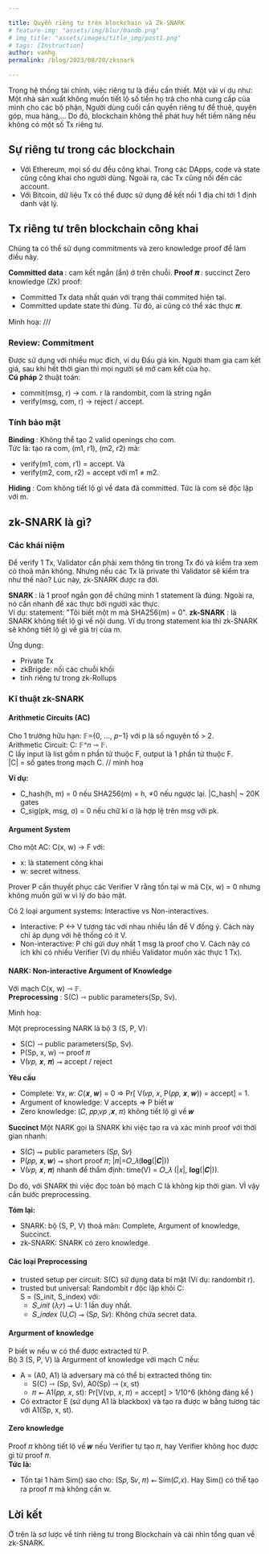 ```yaml
---

title: Quyền riêng tư trên blockchain và Zk-SNARK
# feature-img: "assets/img/blur/bandb.png"
# img_title: "assets/images/title_img/post1.png"
# tags: [Instruction]
author: vanhg
permalink: /blog/2023/08/20/zksnark

---
```


Trong hệ thống tài chính, việc riêng tư là điều cần thiết. Một vài ví dụ như: Một nhà sản xuất không muốn tiết lộ số tiền họ trả cho nhà cung cấp của mình cho các bộ phận, Người dùng cuối cần quyền riêng tư để thuê, quyên góp, mua hàng,... Do đó, blockchain không thể phát huy hết tiềm năng nếu không có một số Tx riêng tư.

## Sự riêng tư trong các blockchain
- Với Ethereum, mọi số dư đều công khai. Trong các DApps, code và state cũng công khai cho người dùng. Ngoài ra, các Tx cũng nối đến các account.
- Với Bitcoin, dữ liệu Tx có thể được sử dụng để kết nối 1 địa chỉ tới 1 định danh vật lý.

## Tx riêng tư trên blockchain công khai
Chúng ta có thể sử dụng commitments và zero knowledge proof để làm điều này.

<strong> Committed data </strong>: cam kết ngắn (ẩn) ở trên chuỗi.
<strong> Proof 𝝅 </strong>: succinct Zero knowledge (Zk) proof:
- Committed Tx data nhất quán với trạng thái commited hiện tại.
- Committed update state thì đúng. Từ đó, ai cũng có thể xác thực 𝝅.

Minh hoạ: ///

### Review: Commitment
Được sử dụng với nhiều mục đích, ví dụ Đấu giá kín. Người tham gia cam kết giá, sau khi hết thời gian thì mọi người sẽ mở cam kết của họ. <br>
<strong> Cú pháp </strong> 2 thuật toán: <br>
- commit(msg, r) -> com.  r là randombit, com là string ngắn
- verify(msg, com, r) -> reject / accept.

### Tính bảo mật
<strong> Binding </strong>: Không thể tạo 2 valid openings cho com. <br>
Tức là: tạo ra com, (m1, r1), (m2, r2) mà:
- verify(m1, com, r1) = accept. Và
- verify(m2, com, r2) = accept với m1 ≠ m2.

<strong> Hiding </strong>: Com không tiết lộ gì về data đã committed. Tức là com sẽ độc lập với m.

## zk-SNARK là gì?
### Các khái niệm
Để verify 1 Tx, Validator cần phải xem thông tin trong Tx đó và kiểm tra xem có thoả mãn không. Nhưng nếu các Tx là private thì Validator sẽ kiểm tra như thế nào? Lúc này, zk-SNARK được ra đời.

<strong> SNARK </strong>: là 1 proof ngắn gọn để chứng minh 1 statement là đúng. Ngoài ra, nó cần nhanh để xác thực bởi người xác thực. <br>
Ví dụ: statement: "Tôi biết một m mà SHA256(m) = 0".
<strong> zk-SNARK </strong>: là SNARK không tiết lộ gì về nội dung. Ví dụ trong statement kia thì zk-SNARK sẽ không tiết lộ gì về giá trị của m.

Ứng dụng: 
- Private Tx
- zkBrigde: nối các chuỗi khối
- tính riêng tư trong zk-Rollups

### Kĩ thuật zk-SNARK

#### Arithmetic Circuits (AC)
Cho 1 trường hữu hạn:  𝔽={0, …, 𝑝−1} với p là số nguyên tố > 2. <br>
Arithmetic Circuit: C: 𝔽^𝑛 ⇾ 𝔽. <br>
C lấy input là list gồm n phần tử thuộc F, output là 1 phần tử thuộc F. <br>
|C| = số gates trong mạch C.
// minh hoạ

<strong> Ví dụ: </strong>
- C_hash(h, m) = 0 nếu SHA256(m) = h, ≠0 nếu ngược lại.  |C_hash| ~ 20K gates
- C_sig(pk, msg, σ) = 0 nếu chữ kí σ là hợp lệ trên msg với pk.

#### Argument System
Cho một AC: C(x, w) -> F với:
- x: là statement công khai
- w: secret witness. 

Prover P cần thuyết phục các Verifier V rằng tồn tại w mà C(x, w) = 0 nhưng không muốn gửi w vì lý do bảo mật.

Có 2 loại argument systems: Interactive vs Non-interactives.
- Interactive: P <-> V tương tác với nhau nhiều lần để V đồng ý. Cách này chỉ áp dụng với hệ thống có ít V.
- Non-interactive: P chỉ gửi duy nhất 1 msg là proof cho V. Cách này có ích khi có nhiều Verifier (Ví dụ nhiều Validator muốn xác thực 1 Tx).

#### NARK: Non-interactive Argument of Knowledge
Với mạch C(x, w) ⇾  𝔽. <br>
<strong> Preprocessing </strong>: S(C) ⇾ public parameters(Sp, Sv).

Minh hoạ:

Một preprocessing NARK là bộ 3 (S, P, V):
- S(C) ⇾ public parameters(Sp, Sv).
- P(Sp, x, w) ⇾  proof  𝜋
- V(𝑣𝑝, 𝒙, 𝝅)  ⇾  accept / reject

<strong> Yêu cầu </strong>
- Complete: ∀𝑥, 𝑤:  𝐶(𝒙, 𝒘) = 0 ⇒ Pr[ V(𝑣𝑝, 𝑥, P(𝑝𝑝, 𝒙, 𝒘)) = accept] = 1.
- Argument of knowledge: V accepts ⇒ P biết 𝑤
- Zero knowledge: (𝐶, 𝑝𝑝,𝑣𝑝 ,𝒙, 𝜋)  không tiết lộ gì về 𝒘

<strong> Succinct </strong>
Một NARK gọi là SNARK khi việc tạo ra và xác minh proof với thời gian nhanh:
- S(𝐶)  ⇾  public parameters  (S𝑝, S𝑣)
- P(𝑝𝑝, 𝒙, 𝒘)  ⇾  short proof  𝜋;   |𝜋|=𝑂_𝜆(𝐥𝐨𝐠⁡(|𝑪|)) 
- V(𝑣𝑝, 𝒙, 𝝅)    nhanh để thẩm định:    time(V) = 𝑂_𝜆 (|𝑥|, 𝐥𝐨𝐠⁡(|𝑪|)).

Do đó, với SNARK thì việc đọc toàn bộ mạch C là không kịp thời gian. VÌ vậy cần bước preprocessing. 

<strong> Tóm lại: </strong> 
- SNARK: bộ (S, P, V) thoả mãn: Complete, Argument of knowledge, Succinct.
- zk-SNARK: SNARK có zero knowledge.

#### Các loại Preprocessing
- trusted setup per circuit: S(C) sử dụng data bí mật (Ví dụ: randombit r). 
- trusted but universal: Randombit r độc lập khỏi C: <br>
    S = (S_init, S_index) với: 
    - 𝑆_𝑖𝑛𝑖𝑡 (𝜆;𝑟) ⇾ U: 1 lần duy nhất.
    - 𝑆_𝑖𝑛𝑑𝑒𝑥 (U,𝐶) ⇾ (S𝑝, S𝑣): Không chứa secret data.

#### Argurment of knowledge
P biết w nếu w có thể được extracted từ P. <br>
Bộ 3 (S, P, V) là Argurment of knowledge với mạch C nếu:
- A = (A0, A1) là adversary mà có thể bị extracted thông tin:
    + S(C) ⇾ (Sp, Sv),  A0(Sp) ⇾ (x, st) 
    + 𝜋 ⇽ A1(𝑝𝑝, 𝑥, st):   Pr[V(vp, 𝑥, 𝜋) = accept] > 1/10^6	(không đáng kể )
- Có extractor E (sử dụng A1 là blackbox) và tạo ra được w bằng tương tác với A1(Sp, x, st).

#### Zero knowledge
Proof 𝜋 không tiết lộ về 𝒘 nếu Verifier tự tạo 𝜋, hay Verifier không học được gì từ proof 𝜋. <br>
<strong> Tức là: </strong>
- Tồn tại 1 hàm Sim() sao cho: (S𝑝, S𝑣, 𝜋) ⇽ Sim(𝐶,𝑥). Hay Sim() có thể tạo ra proof 𝜋 mà không cần w.

## Lời kết
Ở trên là sơ lược về tính riêng tư trong Blockchain và cái nhìn tổng quan về zk-SNARK.




